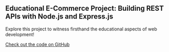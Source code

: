 ## Educational E-Commerce Project: Building REST APIs with Node.js and Express.js


Explore this project to witness firsthand the educational aspects of web development!

[Check out the code on GitHub](https://github.com/Mohamed-Salama10/BE1_ecommRender)
